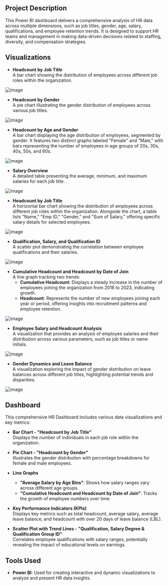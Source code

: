 ## Project Description  
This Power BI dashboard delivers a comprehensive analysis of HR data across multiple dimensions, such as job titles, gender, age, salary, qualifications, and employee retention trends. It is designed to support HR teams and management in making data-driven decisions related to staffing, diversity, and compensation strategies.

## Visualizations  
- **Headcount by Job Title**  
  A bar chart showing the distribution of employees across different job roles within the organization.
  
![image](https://github.com/user-attachments/assets/619f5800-d272-4c98-b6e9-dee708447295)

- **Headcount by Gender**  
  A pie chart illustrating the gender distribution of employees across various job titles.

![image](https://github.com/user-attachments/assets/e2ba7954-250a-43fb-bcfd-757745d477e0)

- **Headcount by Age and Gender**  
  A bar chart displaying the age distribution of employees, segmented by gender. It features two distinct graphs labeled "Female" and "Male," with bars representing the number of employees in age groups of 20s, 30s, 40s, 50s, and 60s.

![image](https://github.com/user-attachments/assets/9733ef93-22b2-407e-8e96-76e7573992e2)

- **Salary Overview**  
  A detailed table presenting the average, minimum, and maximum salaries for each job title.

![image](https://github.com/user-attachments/assets/cdf298a7-5fdf-4731-8a98-eed3ae625435)

- **Headcount by Job Title**  
  A horizontal bar chart showing the distribution of employees across different job roles within the organization. Alongside the chart, a table lists "Name," "Emp ID," "Gender," and "Sum of Salary," offering specific salary details for selected employees.

![image](https://github.com/user-attachments/assets/17dcc1b7-eb72-46ad-b421-45da9371c8d2)

- **Qualification, Salary, and Qualification ID**  
  A scatter plot demonstrating the correlation between employee qualifications and their salaries.

![image](https://github.com/user-attachments/assets/2f885711-fc7b-49b3-b399-0f9b656879cd)

- **Cumulative Headcount and Headcount by Date of Join**  
  A line graph tracking two trends:  
  - **Cumulative Headcount**: Displays a steady increase in the number of employees joining the organization from 2016 to 2023, indicating growth.  
  - **Headcount**: Represents the number of new employees joining each year or period, offering insights into recruitment patterns and employee retention.

![image](https://github.com/user-attachments/assets/328dc062-b3a2-443a-a4f0-6a9e686c10e1)

- **Employee Salary and Headcount Analysis**  
  A visualization that provides an analysis of employee salaries and their distribution across various parameters, such as job titles or name initials.

![image](https://github.com/user-attachments/assets/7ae21857-9a69-4bd2-95ff-6ade9c5b07bb)

- **Gender Dynamics and Leave Balance**  
  A visualization exploring the impact of gender distribution on leave balances across different job titles, highlighting potential trends and disparities.

![image](https://github.com/user-attachments/assets/07e0f1f0-2f91-418b-8b36-9d9669f41e2d)

## Dashboard  
This comprehensive HR Dashboard includes various data visualizations and key metrics:

- **Bar Chart - "Headcount by Job Title"**  
  Displays the number of individuals in each job role within the organization.

- **Pie Chart - "Headcount by Gender"**  
  Illustrates the gender distribution with percentage breakdowns for female and male employees.

- **Line Graphs**  
  - **"Average Salary by Age Bins"**: Shows how salary ranges vary across different age groups.  
  - **"Cumulative Headcount and Headcount by Date of Join"**: Tracks the growth of employee numbers over time.

- **Key Performance Indicators (KPIs)**  
  Displays key metrics such as total headcount, average salary, average leave balance, and headcount with over 20 days of leave balance (LBL).

- **Scatter Plot with Trend Lines - "Qualification, Salary Degree & Qualification Group ID"**  
  Correlates employee qualifications with salary ranges, potentially revealing the impact of educational levels on earnings.

## Tools Used  
- **Power BI**: Used for creating interactive and dynamic visualizations to analyze and present HR data insights.









